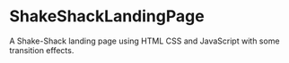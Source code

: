 # ShakeShackLandingPage


A Shake-Shack landing page using HTML CSS and JavaScript with some transition effects.
